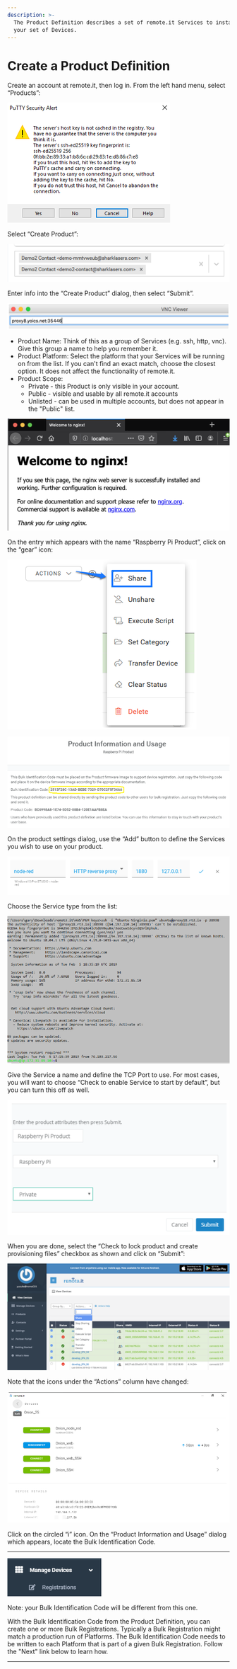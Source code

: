 ```yaml
---
description: >-
  The Product Definition describes a set of remote.it Services to install on
  your set of Devices.
---
```


# Create a Product Definition

Create an account at remote.it, then log in.  From the left hand menu, select “Products”:

![](../../.gitbook/assets/image%20%28105%29.png)

Select “Create Product”:

![](../../.gitbook/assets/image%20%2877%29.png)

Enter info into the “Create Product” dialog, then select “Submit”.

![](../../.gitbook/assets/image%20%28155%29.png)

* Product Name: Think of this as a group of Services \(e.g. ssh, http, vnc\).  Give this group a name to help you remember it.
* Product Platform: Select the platform that your Services will be running on from the list.  If you can't find an exact match, choose the closest option.  It does not affect the functionality of remote.it.
* Product Scope: 
  * Private - this Product is only visible in your account.
  * Public - visible and usable by all remote.it accounts
  * Unlisted - can be used in multiple accounts, but does not appear in the "Public" list.

![](../../.gitbook/assets/image%20%28433%29.png)

On the entry which appears with the name “Raspberry Pi Product”, click on the “gear” icon:

![](../../.gitbook/assets/image%20%2875%29.png)

![](../../.gitbook/assets/image%20%28281%29.png)

On the product settings dialog, use the “Add” button to define the Services you wish to use on your product.  

![](../../.gitbook/assets/image%20%28342%29.png)

Choose the Service type from the list:

![](../../.gitbook/assets/image%20%28410%29.png)

Give the Service a name and define the TCP Port to use.  For most cases, you will want to choose “Check to enable Service to start by default”, but you can turn this off as well.

![](../../.gitbook/assets/image%20%28431%29.png)

When you are done, select the “Check to lock product and create provisioning files” checkbox as shown and click on “Submit”:

![](../../.gitbook/assets/image%20%28325%29.png)

Note that the icons under the “Actions” column have changed:

![](../../.gitbook/assets/image%20%28470%29.png)

Click on the circled “i” icon.  On the “Product Information and Usage” dialog which appears, locate the Bulk Identification Code.  
****

![](../../.gitbook/assets/image%20%28331%29.png)

Note: your Bulk Identification Code will be different from this one.  

With the Bulk Identification Code from the Product Definition, you can create one or more Bulk Registrations.  Typically a Bulk Registration might match a production run of Platforms.  The Bulk Identification Code needs to be written to each Platform that is part of a given Bulk Registration.  Follow the "Next" link below to learn how.  
****


